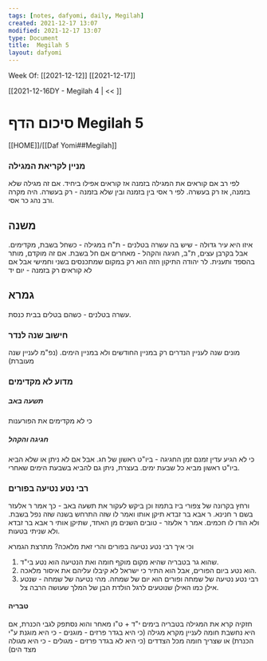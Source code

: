 ```yaml
---
tags: [notes, dafyomi, daily, Megilah] 
created: 2021-12-17 13:07
modified: 2021-12-17 13:07
type: Document
title:  Megilah 5
layout: dafyomi
---
```

Week Of: [[2021-12-12]]
[[2021-12-17]]

[[2021-12-16DY - Megilah 4 | << ]] 

# סיכום הדף  Megilah 5

[[HOME]]/[[Daf Yomi##Megilah]]

### מניין לקריאת המגילה
לפי רב אם קוראים את המגילה בזמנה אז קוראים אפילו ביחיד. אם זה מגילה שלא בזמנה, אז רק בעשרה.
לפי ר אסי בין בזמנה ובין שלא בזמנה - רק בעשרה.
היה מקרה ורב נהג כר אסי.
## משנה
איזו היא עיר גדולה - שיש בה עשרה בטלנים - ת"ח
במגילה  - כשחל בשבת, מקדימים. אבל בקרבן עצים, ת"ב, חגיגה והקהל - מאחרים אם חל בשבת.
אם זה מוקדם, מותר בהספד ותענית.
לר יהודה התיקון הזה הוא רק במקום שמתכנסים בשני וחמישי אבל אם לא קוראים רק בזמנה - יום יד

 ## גמרא
 עשרה בטלנים - כשהם בטלים בבית כנסת.
### חישוב שנה לנדר
מונים שנה לעניין הנדרים רק במניין החודשים ולא במניין הימים. (נפ"מ לעניין שנה מעוברת)
### מדוע לא מקדימים 
##### תשעה באב
כי לא מקדימים את הפורענות
##### חגיגה והקהל
כי לא הגיע עדין זמנם
זמן החגיגה - ביו"ט ראשון של חג. אבל אם לא ניתן או שלא הביא ביו"ט ראשון מביא כל שבעת ימים.
בעצרת, ניתן גם להביא בשבעת הימים שאחרי.

### רבי נטע נטיעה בפורים
ורחץ בקרונה של צפורי ביז בתמוז וכן ביקש לעקור את תשעה באב - כך אמר ר אלעזר בשם ר חנינא.
ר אבא בר זבדא תיקן אותו ואמר לו שזה התרחש בשנה שזה נפל בשבת. ולא הודו לו חכמים.
אמר ר אלעזר - טובים השנים מן האחד, שתיקן אותי ר אבא בר זבדא ולא שניתי בטעות.

וכי איך רבי נטע נטיעה בפורים והרי זאת מלאכה? מתרצת הגמרא 
1. שהוא גר בטבריה שהיא מקום  מוקף חומה  ואת הנטיעה הוא נטע בי"ד.
2. הוא נטע ביום הפורים, אבל הוא התיר כי ישראל לא קיבלו עליהם את איסור מלאכה.
3. רבי נטע נטיעה של שמחה ופורים הוא יום של שמחה.  מהי נטיעה של שמחה - שנטע אילן כמו האילן שנוטעים לרגל הולדת הבן של המלך שעושה הרבה צל.   
 
#### טבריה
חזקיה קרא את המגילה בטבריה בימים י"ד + ט"ו מאחר והוא נסתפק לגבי הכנרת, אם היא נחשבת חומה לעניין מקרא מגילה (כי היא בגדר פרזים - מוגנים - כי היא מוגנת ע"י הכנרת) או שצריך חומה מכל הצדדים (כי היא לא בגדר פרזים - מגולים - כי היא מגולה מצד הים)  